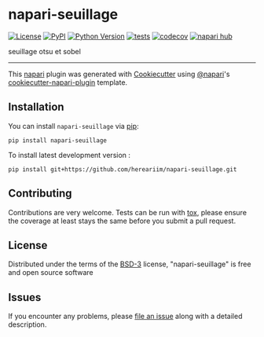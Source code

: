# napari-seuillage

[![License](https://img.shields.io/pypi/l/napari-seuillage.svg?color=green)](https://github.com/hereariim/napari-seuillage/raw/main/LICENSE)
[![PyPI](https://img.shields.io/pypi/v/napari-seuillage.svg?color=green)](https://pypi.org/project/napari-seuillage)
[![Python Version](https://img.shields.io/pypi/pyversions/napari-seuillage.svg?color=green)](https://python.org)
[![tests](https://github.com/hereariim/napari-seuillage/workflows/tests/badge.svg)](https://github.com/hereariim/napari-seuillage/actions)
[![codecov](https://codecov.io/gh/hereariim/napari-seuillage/branch/main/graph/badge.svg)](https://codecov.io/gh/hereariim/napari-seuillage)
[![napari hub](https://img.shields.io/endpoint?url=https://api.napari-hub.org/shields/napari-seuillage)](https://napari-hub.org/plugins/napari-seuillage)

seuillage otsu et sobel

----------------------------------

This [napari] plugin was generated with [Cookiecutter] using [@napari]'s [cookiecutter-napari-plugin] template.

<!--
Don't miss the full getting started guide to set up your new package:
https://github.com/napari/cookiecutter-napari-plugin#getting-started

and review the napari docs for plugin developers:
https://napari.org/plugins/index.html
-->

## Installation

You can install `napari-seuillage` via [pip]:

    pip install napari-seuillage



To install latest development version :

    pip install git+https://github.com/hereariim/napari-seuillage.git


## Contributing

Contributions are very welcome. Tests can be run with [tox], please ensure
the coverage at least stays the same before you submit a pull request.

## License

Distributed under the terms of the [BSD-3] license,
"napari-seuillage" is free and open source software

## Issues

If you encounter any problems, please [file an issue] along with a detailed description.

[napari]: https://github.com/napari/napari
[Cookiecutter]: https://github.com/audreyr/cookiecutter
[@napari]: https://github.com/napari
[MIT]: http://opensource.org/licenses/MIT
[BSD-3]: http://opensource.org/licenses/BSD-3-Clause
[GNU GPL v3.0]: http://www.gnu.org/licenses/gpl-3.0.txt
[GNU LGPL v3.0]: http://www.gnu.org/licenses/lgpl-3.0.txt
[Apache Software License 2.0]: http://www.apache.org/licenses/LICENSE-2.0
[Mozilla Public License 2.0]: https://www.mozilla.org/media/MPL/2.0/index.txt
[cookiecutter-napari-plugin]: https://github.com/napari/cookiecutter-napari-plugin

[file an issue]: https://github.com/hereariim/napari-seuillage/issues

[napari]: https://github.com/napari/napari
[tox]: https://tox.readthedocs.io/en/latest/
[pip]: https://pypi.org/project/pip/
[PyPI]: https://pypi.org/
